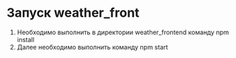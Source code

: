 # Запуск weather_front

1. Необходимо выполнить в директории weather_frontend команду npm install
2. Далее необходимо выполнить команду npm start
